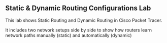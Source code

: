 ## Static & Dynamic Routing Configurations Lab

This lab shows Static Routing and Dynamic Routing in Cisco Packet Tracer.

It includes two network setups side by side to show how routers learn network paths manually (static) and automatically (dynamic)
